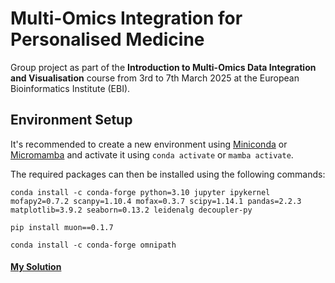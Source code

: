 # Multi-Omics Integration for Personalised Medicine
Group project as part of the **Introduction to Multi-Omics Data Integration and Visualisation** course from 3rd to 7th March 2025 at the European Bioinformatics Institute (EBI).

## Environment Setup
It's recommended to create a new environment using [Miniconda](https://www.anaconda.com/docs/getting-started/miniconda/main) or [Micromamba](https://mamba.readthedocs.io/en/latest/user_guide/micromamba.html) and activate it using `conda activate` or `mamba activate`.

The required packages can then be installed using the following commands:
```
conda install -c conda-forge python=3.10 jupyter ipykernel mofapy2=0.7.2 scanpy=1.10.4 mofax=0.3.7 scipy=1.14.1 pandas=2.2.3 matplotlib=3.9.2 seaborn=0.13.2 leidenalg decoupler-py
```
```
pip install muon==0.1.7
```
```
conda install -c conda-forge omnipath
```

#### [My Solution](https://github.com/penelopenelope/ebi_mofa_workshop_precision_medicine/blob/d874c1be9799233dfcd2b29b5f2fe4b95041d91b/project.ipynb) 

